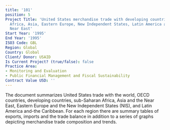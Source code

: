 ```yaml
---
title: '101'
position: 5
Project Title: 'United States merchandise trade with developing countries: sub-Saharan
  Africa, Asia, Eastern Europe, New Independent States, Latin America and the Caribbean,
  Near East'
Start Year: '1995'
End Year: '1995'
ISO3 Code: GBL
Region: Global
Country: Global
Client/ Donor: USAID
Is Current Project? (true/false): false
Practice Area:
- Monitoring and Evaluation
- Public Financial Management and Fiscal Sustainability
Contract Value USD: ''
---
```


The document summarizes United States trade with the world, OECD countries, developing countries, sub-Saharan Africa, Asia and the Near East, Eastern Europe and the New Independent States (NIS), and Latin America and-the Caribbean. For each region there are summary tables of exports, imports and the trade balance in addition to a series of graphs depicting merchandise trade composition and trends.